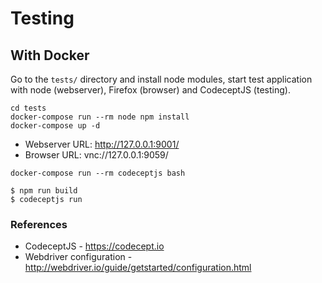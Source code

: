 # Testing

## With Docker

Go to the `tests/` directory and install node modules, start test application with node (webserver), Firefox (browser) and CodeceptJS (testing).

```
cd tests
docker-compose run --rm node npm install
docker-compose up -d
```

- Webserver URL: http://127.0.0.1:9001/
- Browser URL: vnc://127.0.0.1:9059/

```
docker-compose run --rm codeceptjs bash

$ npm run build
$ codeceptjs run
```


### References

- CodeceptJS - https://codecept.io
- Webdriver configuration - http://webdriver.io/guide/getstarted/configuration.html